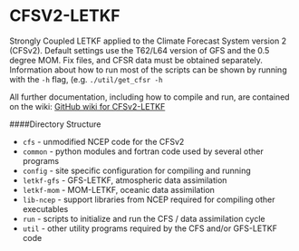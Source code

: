 # CFSV2-LETKF
Strongly Coupled LETKF applied to the Climate Forecast System version 2 (CFSv2). Default settings use the T62/L64 version of GFS and the 0.5 degree MOM. Fix files, and CFSR data must be obtained separately. Information about how to run most of the scripts can be shown by running with the `-h` flag, (e.g. `./util/get_cfsr -h`


All further documentation, including how to compile and run, are contained on the wiki: [GitHub wiki for CFSv2-LETKF](https://github.com/UMD-AOSC/CFSv2-LETKF/wiki)

####Directory Structure
* `cfs` - unmodified NCEP code for the CFSv2
* `common` - python modules and fortran code used by several other programs
* `config` - site specific configuration for compiling and running
* `letkf-gfs` - GFS-LETKF, atmospheric data assimilation
* `letkf-mom` - MOM-LETKF, oceanic data assimilation
* `lib-ncep` - support libraries from NCEP required for compiling other executables
* `run` - scripts to initialize and run the CFS / data assimilation cycle
* `util` - other utility programs required by the CFS and/or GFS-LETKF code